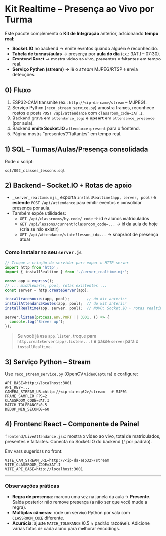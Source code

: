 # Kit Realtime – Presença ao Vivo por Turma

Este pacote complementa o **Kit de Integração** anterior, adicionando **tempo real**:
- **Socket.IO** no backend → emite eventos quando alguém é reconhecido.
- **Tabela de turmas/aulas** → presença por **aula do dia** (ex.: 3AT.I – 07:30).
- **Frontend React** → mostra vídeo ao vivo, presentes e faltantes em tempo real.
- **Serviço Python (stream)** → lê o *stream* MJPEG/RTSP e envia detecções.

## 0) Fluxo

1. ESP32‑CAM transmite (ex.: `http://<ip-da-cam>/stream` – MJPEG).
2. Serviço Python (`reco_stream_service.py`) amostra frames, reconhece rostos e posta
   `POST /api/attendance` com `classroom_code=3AT.I`.
3. Backend grava em `attendance_logs` e **upsert** em `attendance_presence` (por aula).
4. Backend **emite Socket.IO** `attendance:present` para o frontend.
5. Página mostra “presentes”/“faltantes” em tempo real.

## 1) SQL – Turmas/Aulas/Presença consolidada

Rode o script:
```
sql/002_classes_lessons.sql
```

## 2) Backend – Socket.IO + Rotas de apoio

- `_server_realtime.mjs_` exporta `installRealtime(app, server, pool)` e **estende** `POST /api/attendance` para emitir eventos e consolidar presença por aula.
- Também expõe utilidades:
  - `GET /api/classrooms/by-code/:code` → id e alunos matriculados
  - `GET /api/lessons/current?classroom_code=...` → id da aula de hoje (cria se não existir)
  - `GET /api/attendance/state?lesson_id=...` → snapshot de presença atual

### Como instalar no seu `server.js`

```js
// Troque a criação do servidor para expor o HTTP server
import http from 'http';
import { installRealtime } from './server_realtime.mjs';

const app = express();
// ... middlewares, pool, rotas existentes ...
const server = http.createServer(app);

installFaceRoutes(app, pool);        // do kit anterior
installAttendanceRoutes(app, pool);  // do kit anterior
installRealtime(app, server, pool);  // NOVO: Socket.IO + rotas realtime

server.listen(process.env.PORT || 3001, () => {
  console.log('Server up');
});
```

> Se você já usa `app.listen`, troque para `http.createServer(app).listen(...)` e passe `server` para o `installRealtime`.

## 3) Serviço Python – Stream

Use `reco_stream_service.py` (OpenCV `VideoCapture`) e configure:

```
API_BASE=http://localhost:3001
API_KEY=...
CAMERA_STREAM_URL=http://<ip-da-esp32>/stream   # MJPEG
FRAME_SAMPLER_FPS=2
CLASSROOM_CODE=3AT.I
MATCH_TOLERANCE=0.5
DEDUP_MIN_SECONDS=60
```

## 4) Frontend React – Componente de Painel

`frontend/LiveAttendance.jsx`: mostra o vídeo ao vivo, total de matriculados, presentes e faltantes. Conecta no Socket.IO do backend (`/` por padrão).

Env vars sugeridas no front:
```
VITE_CAM_STREAM_URL=http://<ip-da-esp32>/stream
VITE_CLASSROOM_CODE=3AT.I
VITE_API_BASE=http://localhost:3001
```

---

### Observações práticas

- **Regra de presença**: marcou uma vez na janela da aula → **Presente**. Saída posterior não remove presença (a não ser que você mude a regra).
- **Múltiplas câmeras**: rode um serviço Python por sala com `CLASSROOM_CODE` diferente.
- **Acurácia**: ajuste `MATCH_TOLERANCE` (0.5 ≈ padrão razoável). Adicione várias fotos de cada aluno para melhorar encodings.
